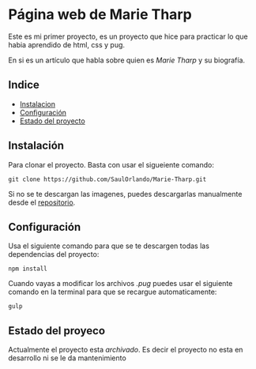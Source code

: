 # Página web de Marie Tharp

Este es mi primer proyecto, es un proyecto que hice para practicar lo que habia aprendido
de html, css y pug.

En si es un artículo que habla sobre
quien es *Marie Tharp* y su biografía.

## Indice

- [Instalacion](#instalación)
- [Configuración](#configuración)
- [Estado del proyecto](#estado-del-proyeco)

## Instalación

Para clonar el proyecto.
Basta con usar el sigueiente comando:

`git clone https://github.com/SaulOrlando/Marie-Tharp.git`

Si no se te descargan las imagenes,
puedes descargarlas manualmente desde el [repositorio](https://github.com/SaulOrlando/Marie-Tharp).

## Configuración

Usa el siguiente comando para que se te descargen todas las dependencias del proyecto:

`npm install`

Cuando vayas a modificar los archivos *.pug*
puedes usar el siguiente comando en la terminal para que se recargue automaticamente:

`gulp`

## Estado del proyeco

Actualmente el proyecto esta *archivado*.
Es decir el proyecto no esta en desarrollo ni se le da mantenimiento
